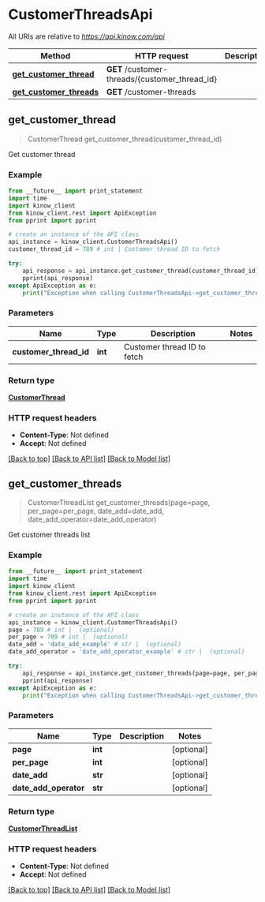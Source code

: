 # CustomerThreadsApi

All URIs are relative to *https://api.kinow.com/api*

Method | HTTP request | Description
------------- | ------------- | -------------
[**get_customer_thread**](#get_customer_thread) | **GET** /customer-threads/{customer_thread_id} | 
[**get_customer_threads**](#get_customer_threads) | **GET** /customer-threads | 


## **get_customer_thread**
> CustomerThread get_customer_thread(customer_thread_id)



Get customer thread

### Example 
```python
from __future__ import print_statement
import time
import kinow_client
from kinow_client.rest import ApiException
from pprint import pprint

# create an instance of the API class
api_instance = kinow_client.CustomerThreadsApi()
customer_thread_id = 789 # int | Customer thread ID to fetch

try: 
    api_response = api_instance.get_customer_thread(customer_thread_id)
    pprint(api_response)
except ApiException as e:
    print("Exception when calling CustomerThreadsApi->get_customer_thread: %s\n" % e)
```

### Parameters

Name | Type | Description  | Notes
------------- | ------------- | ------------- | -------------
 **customer_thread_id** | **int**| Customer thread ID to fetch | 

### Return type

[**CustomerThread**](#CustomerThread)

### HTTP request headers

 - **Content-Type**: Not defined
 - **Accept**: Not defined

[[Back to top]](#) [[Back to API list]](#documentation-for-api-endpoints) [[Back to Model list]](#documentation-for-models)

## **get_customer_threads**
> CustomerThreadList get_customer_threads(page=page, per_page=per_page, date_add=date_add, date_add_operator=date_add_operator)



Get customer threads list

### Example 
```python
from __future__ import print_statement
import time
import kinow_client
from kinow_client.rest import ApiException
from pprint import pprint

# create an instance of the API class
api_instance = kinow_client.CustomerThreadsApi()
page = 789 # int |  (optional)
per_page = 789 # int |  (optional)
date_add = 'date_add_example' # str |  (optional)
date_add_operator = 'date_add_operator_example' # str |  (optional)

try: 
    api_response = api_instance.get_customer_threads(page=page, per_page=per_page, date_add=date_add, date_add_operator=date_add_operator)
    pprint(api_response)
except ApiException as e:
    print("Exception when calling CustomerThreadsApi->get_customer_threads: %s\n" % e)
```

### Parameters

Name | Type | Description  | Notes
------------- | ------------- | ------------- | -------------
 **page** | **int**|  | [optional] 
 **per_page** | **int**|  | [optional] 
 **date_add** | **str**|  | [optional] 
 **date_add_operator** | **str**|  | [optional] 

### Return type

[**CustomerThreadList**](#CustomerThreadList)

### HTTP request headers

 - **Content-Type**: Not defined
 - **Accept**: Not defined

[[Back to top]](#) [[Back to API list]](#documentation-for-api-endpoints) [[Back to Model list]](#documentation-for-models)

